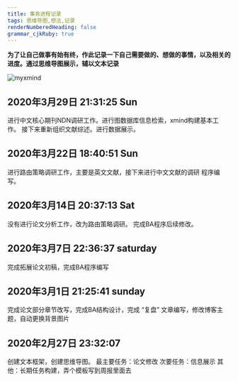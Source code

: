 ```yaml
---
title: 事务进程记录
tags: 思维导图,想法,记录
renderNumberedHeading: false
grammar_cjkRuby: true
---
```


**为了让自己做事有始有终，作此记录一下自己需要做的、想做的事情，以及相关的进度。通过思维导图展示，辅以文本记录**

![myxmind](http://assets.processon.com/chart_image/5e4dfa60e4b0d86ec40ba36f.png)

## 2020年3月29日 21:31:25 Sun
进行中文核心期刊NDN调研工作。进行图数据库信息检索，xmind构建基本工作。
接下来重新组织文献综述。进行数据展示。

## 2020年3月22日 18:40:51 Sun
进行路由策略调研工作，主要是英文文献，接下来进行中文文献的调研
程序编写。

## 2020年3月14日 20:37:13 Sat
没有进行论文分析工作，改为路由策略调研。
完成BA程序后续修改。

## 2020年3月7日 22:36:37 saturday
完成拓展论文初稿，完成BA程序编写
 
## 2020年3月1日 21:25:41 sunday
完成论文部分章节改写，完成BA结构设计，完成 “复盘” 文章编写，修改博客主题，自动更换背景图片

## 2020年2月27日 23:32:07
创建文本框架，创建思维导图。
最主要任务：论文修改
次要任务：信息展示
其他：长期任务构建，弄个模板写到周报里面去
